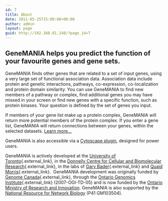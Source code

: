 ```yaml
---
id: 7
title: About
date: 2011-05-25T15:09:08+00:00
author: admin
layout: page
guid: http://192.168.81.148/?page_id=7
---
```

## GeneMANIA helps you predict the function of your favourite genes and gene sets.

GeneMANIA finds other genes that are related to a set of input genes, using a very large set of functional association data. Association data include protein and genetic interactions, pathways, co-expression, co-localization and protein domain similarity. You can use GeneMANIA to find new members of a pathway or complex, find additional genes you may have missed in your screen or find new genes with a specific function, such as protein kinases. Your question is defined by the set of genes you input.

If members of your gene list make up a protein complex, GeneMANIA will return more potential members of the protein complex. If you enter a gene list, GeneMANIA will return connections between your genes, within the selected datasets. [Learn more&#8230;](/page/help)

GeneMANIA is also accessible via a [Cytoscape plugin](/page/plugin), designed for power users.

GeneMANIA is actively developed at the [University of Toronto](http://www.utoronto.ca/){.external_link}, in the [Donnelly Centre for Cellular and Biomolecular Research](http://www.thedonnellycentre.utoronto.ca/){.external_link}, in the labs of [Gary Bader](http://www.baderlab.org/){.external_link} and [Quaid Morris](http://morrislab.med.utoronto.ca/){.external_link}.  GeneMANIA development was originally funded by [Genome Canada](http://www.genomecanada.ca/){.external_link}, through the [Ontario Genomics Institute](http://www.ontariogenomics.ca/){.external_link} (2007-OGI-TD-05) and is now funded by the [Ontario Ministry of Research and Innovation](http://www.mri.gov.on.ca/english/programs/orf/gl2/program.asp). GeneMANIA is also supported by the [National Resource for Network Biology](http://nrnb.org) (P41 GM103504).